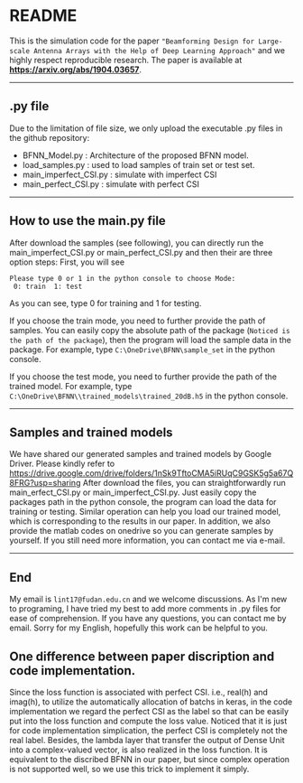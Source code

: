 README
===========================
This is the simulation code for the paper `"Beamforming Design for Large-scale Antenna Arrays with the Help of Deep Learning Approach"` and
we highly respect reproducible research.  The paper is available at **https://arxiv.org/abs/1904.03657**.


****
## .py file
Due to the limitation of file size, we only upload the executable .py files in the github repository:     
* BFNN_Model.py : Architecture of the proposed BFNN model.      
* load_samples.py : used to load samples of train set or test set.    
* main_imperfect_CSI.py : simulate with imperfect CSI    
* main_perfect_CSI.py : simulate with perfect CSI   

****
## How to use the main.py file
After download the samples (see following), you can directly run the main_imperfect_CSI.py or main_perfect_CSI.py and then 
their are three option steps:
First, you will see
```
Please type 0 or 1 in the python console to choose Mode: 
 0: train  1: test 
```
As you can see, type 0 for training and 1 for testing.

If you choose the train mode, you need to further provide the path of samples. You can easily copy the absolute path
of the package (`Noticed is the path of the package`), then the program will load the sample data in the package.
For example, type ```C:\OneDrive\BFNN\sample_set``` in the python console.

If you choose the test mode, you need to further provide the path of the trained model. For example, 
type ```C:\OneDrive\BFNN\\trained_models\trained_20dB.h5```  in the python console.


****
## Samples and trained models
We have shared our generated samples and trained models by Google Driver. Please kindly refer to https://drive.google.com/drive/folders/1nSk9TftoCMA5iRUqC9GSK5g5a67Q8FRG?usp=sharing
After download the files, you can straightforwardly run main_erfect_CSI.py or main_imperfect_CSI.py.
Just easily copy the packages path in the python console, the program can load the data for training or testing.
Similar operation can help you load our trained model, which is corresponding to the results in our paper.
In addition, we also provide the matlab codes on onedrive so you can generate samples by yourself. If you still need more 
information, you can contact me via e-mail.
****
## End
My email is `lint17@fudan.edu.cn` and we  welcome discussions. As I'm new to programing, I have tried my best to 
add more comments in .py files for ease of comprehension. If you have any questions, you can contact me by email.
Sorry for my English, hopefully this work can be helpful to you.

## One  difference between paper discription and code implementation.
Since the loss function is associated with perfect CSI. i.e., real(h) and imag(h), to utilize the automatically allocation of batchs in keras, in the code implementation we regard the perfect CSI as the label so that can be easily put into the loss function and compute the loss value. Noticed that it is just for code implementation simplication, the perfect CSI is completely not the real label. Besides, the lambda layer that transfer the output of Dense Unit into a complex-valued vector, is also realized in the loss function. It is equivalent to the discribed BFNN in our paper, but since complex operation is not supported well, so we use this trick to implement it simply. 
